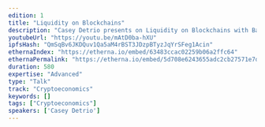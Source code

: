 ```yaml
---
edition: 1
title: "Liquidity on Blockchains"
description: "Casey Detrio presents on Liquidity on Blockchains with Batch Auctions and Smart Markets."
youtubeUrl: "https://youtu.be/mAtD0ba-hXU"
ipfsHash: "QmSqBv6JKDQuv1Qa5aM4rBST3JDzpBTyzJqYrSFeg1Acin"
ethernaIndex: "https://etherna.io/embed/63483ccac02259b06a2ffc64"
ethernaPermalink: "https://etherna.io/embed/5d708e6243655adc2cb27571e7db63fd4806750cb2fb545ba0a550b2ce0196a0"
duration: 580
expertise: "Advanced"
type: "Talk"
track: "Cryptoeconomics"
keywords: []
tags: ["Cryptoeconomics"]
speakers: ['Casey Detrio']
---
```


